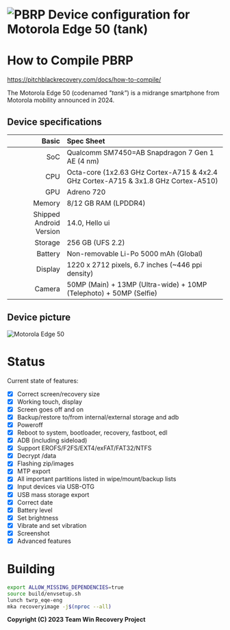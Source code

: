 ![PBRP](https://pitchblackrecovery.com/wp-content/uploads/2020/06/New_Logo-7-e1594187397350.png "PBRP")
Device configuration for Motorola Edge 50 (tank)
=========================================
# How to Compile PBRP
https://pitchblackrecovery.com/docs/how-to-compile/

The Motorola Edge 50 (codenamed _"tank"_) is a midrange smartphone from Motorola mobility announced in 2024.

## Device specifications

Basic   | Spec Sheet
-------:|:-------------------------
SoC     | Qualcomm SM7450=AB Snapdragon 7 Gen 1 AE (4 nm)
CPU     | Octa-core (1x2.63 GHz Cortex-A715 & 4x2.4 GHz Cortex-A715 & 3x1.8 GHz Cortex-A510)
GPU     | Adreno 720
Memory  | 8/12 GB RAM (LPDDR4)
Shipped Android Version | 14.0, Hello ui
Storage | 256 GB (UFS 2.2)
Battery | Non-removable Li-Po 5000 mAh (Global)
Display | 1220 x 2712 pixels, 6.7 inches (~446 ppi density)
Camera  | 50MP (Main) + 13MP (Ultra-wide) + 10MP (Telephoto) + 50MP (Selfie)

## Device picture
![Motorola Edge 50](https://motorolaroe.vtexassets.com/arquivos/ids/157631/2-motorola-edge-50-pro-PDP-ecomm-render-color2-15-f3l17kud.png?v=638488615773400000)

# Status
Current state of features:
- [x] Correct screen/recovery size
- [x] Working touch, display
- [x] Screen goes off and on
- [x] Backup/restore to/from internal/external storage and adb
- [x] Poweroff
- [x] Reboot to system, bootloader, recovery, fastboot, edl
- [x] ADB (including sideload)
- [x] Support EROFS/F2FS/EXT4/exFAT/FAT32/NTFS
- [x] Decrypt /data
- [x] Flashing zip/images
- [x] MTP export
- [x] All important partitions listed in wipe/mount/backup lists
- [x] Input devices via USB-OTG
- [x] USB mass storage export
- [x] Correct date
- [x] Battery level
- [x] Set brightness
- [x] Vibrate and set vibration
- [x] Screenshot
- [x] Advanced features

# Building
```bash
export ALLOW_MISSING_DEPENDENCIES=true
source build/envsetup.sh
lunch twrp_eqe-eng
mka recoveryimage -j$(nproc --all)
```

**Copyright (C) 2023 Team Win Recovery Project**
